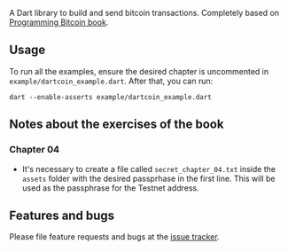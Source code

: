 A Dart library to build and send bitcoin transactions.
Completely based on [Programming Bitcoin book](https://github.com/jimmysong/programmingbitcoin).

## Usage

To run all the examples, ensure the desired chapter is uncommented in `example/dartcoin_example.dart`.
After that, you can run:
```
dart --enable-asserts example/dartcoin_example.dart
```

## Notes about the exercises of the book

### Chapter 04

* It's necessary to create a file called `secret_chapter_04.txt` inside the `assets` folder with the desired passprhase in the first line. This will be used as the passphrase for the Testnet address.


## Features and bugs

Please file feature requests and bugs at the [issue tracker][tracker].

[tracker]: http://example.com/issues/replaceme
